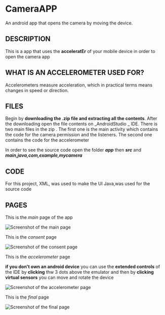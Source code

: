 # CameraAPP
An android app that opens the camera by moving the device.

## DESCRIPTION
This is a app that uses the **acceleratEr** of your mobile device in order to open the camera app 

## WHAT IS AN ACCELEROMETER USED FOR?
Accelerometers measure acceleration, which in practical terms means changes in speed or direction.

## FILES
Begin by **downloading the .zip file and extracting all the contents**. After the downloading open the file contents on
_AndroidStudio _ IDE.
There is two main files in the zip . The first one is the main activity which contains the code for the camera permission and the listeners. The second one contains the code for the accelerometer 

In order to see the source code open the folder ***app*** then ***src*** and ***main,java,com,example,mycamera***

## CODE
For this project, 
XML, was used to make the UI 
Java,was used for the source code

## PAGES 
This is the _main_ page of the app

![Screenshot of the main page](sceenshots/main.png)

This is the _consent_ page 

![Screenshot of the consent page](sceenshots/consent.png)

This is the _accelerometer_ page 

**if you don't own an android device** you can use the **extended controls** of the IDE by **clicking** thw 3 dots above the emulator and then by **clicking virtual sensors** you can move and rotate the device 


![Screenshot of the accelerometer  page](sceenshots/accelerometor.png)

This is the _final_ page 

![Screenshot of the final page](sceenshots/final.png)

